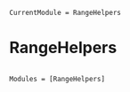 ```@meta
CurrentModule = RangeHelpers
```

# RangeHelpers

```@index
```

```@autodocs
Modules = [RangeHelpers]
```
